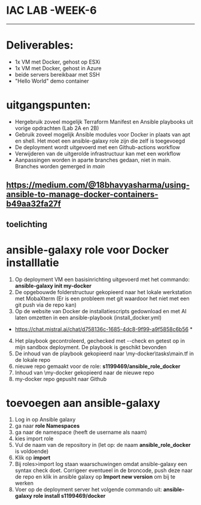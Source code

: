 # IAC LAB -WEEK-6
-------
# Deliverables:
- 1x VM met Docker, gehost op ESXi
- 1x VM met Docker, gehost in Azure
- beide servers bereikbaar met SSH
- "Hello World" demo container

# uitgangspunten:
- Hergebruik zoveel mogelijk Terraform Manifest en Ansible playbooks uit vorige opdrachten (Lab 2A en 2B)
- Gebruik zoveel mogelijk Ansible modules voor Docker in plaats van apt en shell. Het moet een ansible-galaxy role zijn die zelf is toegevoegd
- De deployment wordt uitgevoerd met een Github-actions workflow
- Verwijderen van de uitgerolde infrastructuur kan met een workflow
- Aanpassingen worden in aparte branches gedaan, niet in main. Branches worden gemerged in *main* 


https://medium.com/@18bhavyasharma/using-ansible-to-manage-docker-containers-b49aa32fa27f
----

## toelichting
# ansible-galaxy role voor Docker installlatie
1. Op deployment VM een basisinrichting uitgevoerd met het commando: **ansible-galaxy init my-docker**
2. De opgebouwde folderstructuur gekopieerd naar het lokale werkstation met MobaXterm (Er is een probleem met git waardoor het niet met een git push via de repo kan) 
3. Op de website van Docker de installatiescripts gedownload en met AI laten omzetten in een ansible-playbook (install_docker.yml)

* https://chat.mistral.ai/chat/d758136c-1685-4dc8-9f99-a9f5858c6b56 *

4. Het playbook gecontroleerd, gechecked met --check en getest op in mijn sandbox deployment. De playbook is geschikt bevonden 
5. De inhoud van de playbook gekopieerd naar \my-docker\tasks\main.tf in de lokale repo
6. nieuwe repo gemaakt voor de role: **s1199469/ansible_role_docker**
7. Inhoud van \my-docker gekopieerd naar de nieuwe repo
8. my-docker repo gepusht naar Github

# toevoegen aan ansible-galaxy
1. Log in op Ansible galaxy
2. ga naar **role Namespaces**
3. ga naar de namespace (heeft de username als naam)
4. kies import role
5. Vul de naam van de repository in (let op: de naam **ansible_role_docker** is voldoende)
6. Klik op **import**
7. Bij roles>import log staan waarschuwingen omdat ansible-galaxy een syntax check doet. Corrigeer eventueel in de broncode, push deze naar de repo en klik in ansible galaxy op **Import new version** om bij te werken
8. Voer op de deployment server het volgende commando uit: **ansible-galaxy role install s1199469/docker**



